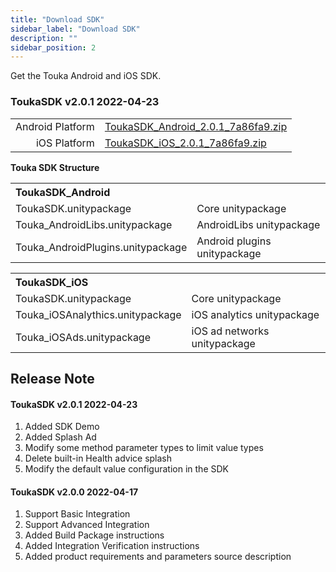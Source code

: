 ```yaml
---
title: "Download SDK"
sidebar_label: "Download SDK"
description: ""
sidebar_position: 2
---
```


Get the Touka Android and iOS SDK. 

### ToukaSDK v2.0.1    2022-04-23 
|           |                                       |
|--------------:|-------------------------------------------|
| Android Platform | [ToukaSDK_Android_2.0.1_7a86fa9.zip](https://drive.google.com/file/d/1JTL2ecA1ZS8CRH4ypxbhSdKjP1YqkXLh/view?usp=sharing)      |
|     iOS Platform | [ToukaSDK_iOS_2.0.1_7a86fa9.zip](https://drive.google.com/file/d/1sdLUAsQ1BGVpPylxlKM1BY4zrTc6cd-o/view?usp=sharing)  |


**Touka SDK Structure**

<table>
<th colspan="2" align="left">ToukaSDK_Android</th>
  <tr>
    <td>ToukaSDK.unitypackage</td>
    <td>Core unitypackage</td>
  </tr>
  <tr>
    <td>Touka_AndroidLibs.unitypackage</td>
    <td>AndroidLibs unitypackage</td>
  </tr>
  <tr>
    <td>Touka_AndroidPlugins.unitypackage</td>
    <td>Android plugins unitypackage</td>
  </tr>
</table>


<table>
    <th colspan="2" align="left">ToukaSDK_iOS</th>
  <tr>
    <td>ToukaSDK.unitypackage</td>
    <td>Core unitypackage</td>
  </tr>
  <tr>
    <td>Touka_iOSAnalythics.unitypackage</td>
    <td>iOS analytics unitypackage</td>
  </tr>
  <tr>
    <td>Touka_iOSAds.unitypackage</td>
    <td>iOS ad networks unitypackage</td>
  </tr>
</table>


## Release Note
#### ToukaSDK v2.0.1    2022-04-23
1. Added SDK Demo
2. Added Splash Ad
3. Modify some method parameter types to limit value types
4. Delete built-in Health advice splash
5. Modify the default value configuration in the SDK

#### ToukaSDK v2.0.0    2022-04-17
1. Support Basic Integration  
2. Support Advanced Integration
3. Added Build Package instructions
4. Added Integration Verification instructions
5. Added product requirements and parameters source description